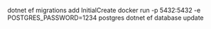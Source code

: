 dotnet ef migrations add InitialCreate
docker run -p 5432:5432 -e POSTGRES_PASSWORD=1234 postgres
dotnet ef database update